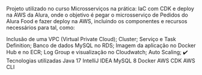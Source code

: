 Projeto utilizado no curso Microsserviços na prática: IaC com CDK e deploy na AWS da Alura, onde o objetivo é pegar o microsserviço de Pedidos do Alura Food e fazer deploy na AWS, incluindo os componentes e recursos necessários para tal, como:

Inclusão de uma VPC (Virtual Private Cloud);
Cluster;
Serviço e Task Definition;
Banco de dados MySQL no RDS;
Imagem da aplicação no Docker Hub e no ECR;
Log Group e visualização no Cloudwatch;
Auto Scaling;
✔️ Tecnologias utilizadas
Java 17
IntelliJ IDEA
MySQL 8
Docker
AWS CDK
AWS CLI

